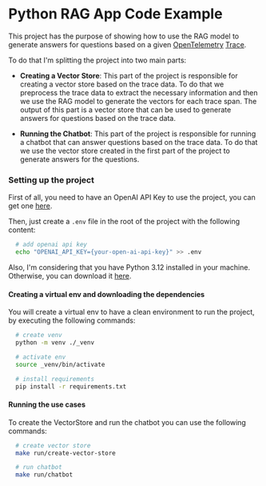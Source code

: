 # Python RAG App Code Example

This project has the purpose of showing how to use the RAG model to generate answers for questions based on a given [OpenTelemetry](https://opentelemetry.io/) [Trace](https://opentelemetry.io/docs/concepts/signals/traces/).

To do that I'm splitting the project into two main parts:

- **Creating a Vector Store**: This part of the project is responsible for creating a vector store based on the trace data. To do that we preprocess the trace data to extract the necessary information and then we use the RAG model to generate the vectors for each trace span. The output of this part is a vector store that can be used to generate answers for questions based on the trace data.

- **Running the Chatbot**: This part of the project is responsible for running a chatbot that can answer questions based on the trace data. To do that we use the vector store created in the first part of the project to generate answers for the questions.

### Setting up the project

First of all, you need to have an OpenAI API Key to use the project, you can get one [here](https://platform.openai.com/signup).

Then, just create a `.env` file in the root of the project with the following content:

```sh
  # add openai api key
  echo "OPENAI_API_KEY={your-open-ai-api-key}" >> .env
```

Also, I'm considering that you have Python 3.12 installed in your machine. Otherwise, you can download it [here](https://www.python.org/downloads/).

#### Creating a virtual env and downloading the dependencies

You will create a virtual env to have a clean environment to run the project, by executing the following commands:

```sh
  # create venv
  python -m venv ./_venv

  # activate env
  source _venv/bin/activate

  # install requirements
  pip install -r requirements.txt
```

#### Running the use cases

To create the VectorStore and run the chatbot you can use the following commands:

```sh
  # create vector store
  make run/create-vector-store

  # run chatbot
  make run/chatbot
```
